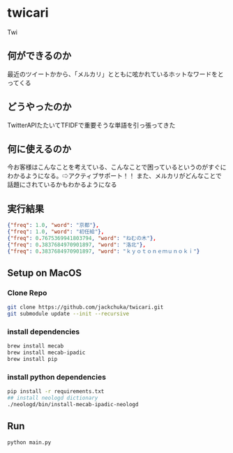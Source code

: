 # twicari
Twi

## 何ができるのか
最近のツイートかから、「メルカリ」とともに呟かれているホットなワードをとってくる

## どうやったのか
TwitterAPIたたいてTFIDFで重要そうな単語を引っ張ってきた

## 何に使えるのか
今お客様はこんなことを考えている、こんなことで困っているというのがすぐにわかるようになる。⇨アクティブサポート！！
また、メルカリがどんなことで話題にされているかもわかるようになる


## 実行結果
```json
{"freq": 1.0, "word": "京都"},
{"freq": 1.0, "word": "初任給"},
{"freq": 0.7675369941803794, "word": "ねむの木"},
{"freq": 0.3837684970901897, "word": "洛北"},
{"freq": 0.3837684970901897, "word": "ｋｙｏｔｏｎｅｍｕｎｏｋｉ"}
```


## Setup on MacOS

### Clone Repo
```bash
git clone https://github.com/jackchuka/twicari.git
git submodule update --init --recursive
```

### install dependencies
```bash
brew install mecab
brew install mecab-ipadic
brew install pip
```

### install python dependencies
```bash
pip install -r requirements.txt
## install neologd dictionary
./neologd/bin/install-mecab-ipadic-neologd 
```

## Run
```bash
python main.py
```
